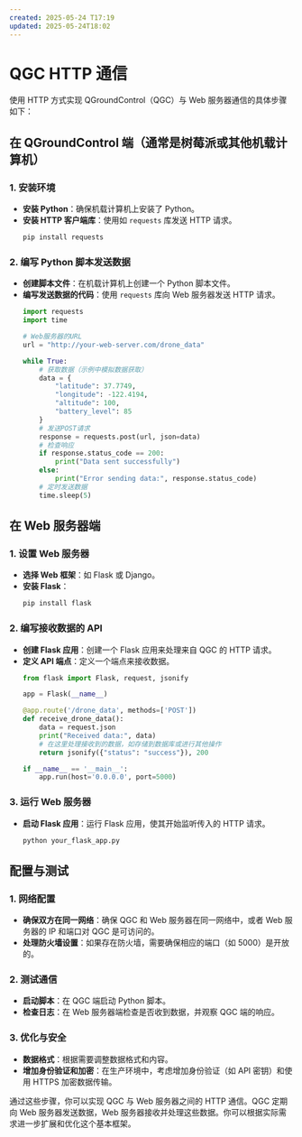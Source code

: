 ```yaml
---
created: 2025-05-24 T17:19
updated: 2025-05-24T18:02
---
```

# QGC HTTP 通信

使用 HTTP 方式实现 QGroundControl（QGC）与 Web 服务器通信的具体步骤如下：

## 在 QGroundControl 端（通常是树莓派或其他机载计算机）

### 1. 安装环境
- **安装 Python**：确保机载计算机上安装了 Python。
- **安装 HTTP 客户端库**：使用如 `requests` 库发送 HTTP 请求。
  ```bash
  pip install requests
  ```

### 2. 编写 Python 脚本发送数据
- **创建脚本文件**：在机载计算机上创建一个 Python 脚本文件。
- **编写发送数据的代码**：使用 `requests` 库向 Web 服务器发送 HTTP 请求。
  ```python
  import requests
  import time
  
  # Web服务器的URL
  url = "http://your-web-server.com/drone_data"
  
  while True:
      # 获取数据（示例中模拟数据获取）
      data = {
          "latitude": 37.7749,
          "longitude": -122.4194,
          "altitude": 100,
          "battery_level": 85
      }
      # 发送POST请求
      response = requests.post(url, json=data)
      # 检查响应
      if response.status_code == 200:
          print("Data sent successfully")
      else:
          print("Error sending data:", response.status_code)
      # 定时发送数据
      time.sleep(5)
  ```

## 在 Web 服务器端

### 1. 设置 Web 服务器
- **选择 Web 框架**：如 Flask 或 Django。
- **安装 Flask**：
  ```bash
  pip install flask
  ```

### 2. 编写接收数据的 API
- **创建 Flask 应用**：创建一个 Flask 应用来处理来自 QGC 的 HTTP 请求。
- **定义 API 端点**：定义一个端点来接收数据。
  ```python
  from flask import Flask, request, jsonify
  
  app = Flask(__name__)
  
  @app.route('/drone_data', methods=['POST'])
  def receive_drone_data():
      data = request.json
      print("Received data:", data)
      # 在这里处理接收到的数据，如存储到数据库或进行其他操作
      return jsonify({"status": "success"}), 200
  
  if __name__ == '__main__':
      app.run(host='0.0.0.0', port=5000)
  ```

### 3. 运行 Web 服务器
- **启动 Flask 应用**：运行 Flask 应用，使其开始监听传入的 HTTP 请求。
  ```bash
  python your_flask_app.py
  ```

## 配置与测试

### 1. 网络配置
- **确保双方在同一网络**：确保 QGC 和 Web 服务器在同一网络中，或者 Web 服务器的 IP 和端口对 QGC 是可访问的。
- **处理防火墙设置**：如果存在防火墙，需要确保相应的端口（如 5000）是开放的。

### 2. 测试通信
- **启动脚本**：在 QGC 端启动 Python 脚本。
- **检查日志**：在 Web 服务器端检查是否收到数据，并观察 QGC 端的响应。

### 3. 优化与安全
- **数据格式**：根据需要调整数据格式和内容。
- **增加身份验证和加密**：在生产环境中，考虑增加身份验证（如 API 密钥）和使用 HTTPS 加密数据传输。

通过这些步骤，你可以实现 QGC 与 Web 服务器之间的 HTTP 通信。QGC 定期向 Web 服务器发送数据，Web 服务器接收并处理这些数据。你可以根据实际需求进一步扩展和优化这个基本框架。